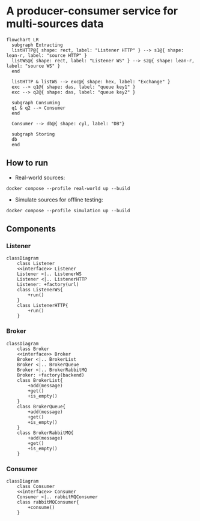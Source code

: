 # A producer-consumer service for multi-sources data
```mermaid
flowchart LR
  subgraph Extracting
  listHTTP@{ shape: rect, label: "Listener HTTP" } --> s1@{ shape: lean-r, label: "source HTTP" }
  listWS@{ shape: rect, label: "Listener WS" } --> s2@{ shape: lean-r, label: "source WS" }
  end

  listHTTP & listWS --> exc@{ shape: hex, label: "Exchange" }
  exc --> q1@{ shape: das, label: "queue key1" }
  exc --> q2@{ shape: das, label: "queue key2" }

  subgraph Consuming
  q1 & q2 --> Consumer
  end

  Consumer --> db@{ shape: cyl, label: "DB"}

  subgraph Storing
  db
  end
```

## How to run
* Real-world sources:
```
docker compose --profile real-world up --build
```
* Simulate sources for offline testing:
```
docker compose --profile simulation up --build
```

## Components
### Listener
```mermaid
classDiagram
    class Listener
    <<interface>> Listener
    Listener <|.. ListenerWS
    Listener <|.. ListenerHTTP
    Listener: +factory(url)
    class ListenerWS{
        +run()
    }
    class ListenerHTTP{
        +run()
    }
```

### Broker
```mermaid
classDiagram
    class Broker
    <<interface>> Broker
    Broker <|.. BrokerList
    Broker <|.. BrokerQueue
    Broker <|.. BrokerRabbitMQ
    Broker: +factory(backend)
    class BrokerList{
        +add(message)
        +get()
        +is_empty()
    }
    class BrokerQueue{
        +add(message)
        +get()
        +is_empty()
    }
    class BrokerRabbitMQ{
        +add(message)
        +get()
        +is_empty()
    }
```

### Consumer
```mermaid
classDiagram
    class Consumer
    <<interface>> Consumer
    Consumer <|.. rabbitMQConsumer
    class rabbitMQConsumer{
        +consume()
    }
```

